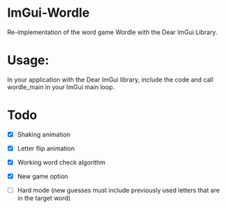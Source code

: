 # ImGui-Wordle
Re-implementation of the word game Wordle with the Dear ImGui Library.

# Usage:
In your application with the Dear ImGui library, include the code and call wordle_main in your ImGui main loop.

# Todo

- [x] Shaking animation
- [x] Letter flip animation
- [x] Working word check algorithm
- [x] New game option

- [ ] Hard mode (new guesses must include previously used letters that are in the target word)
